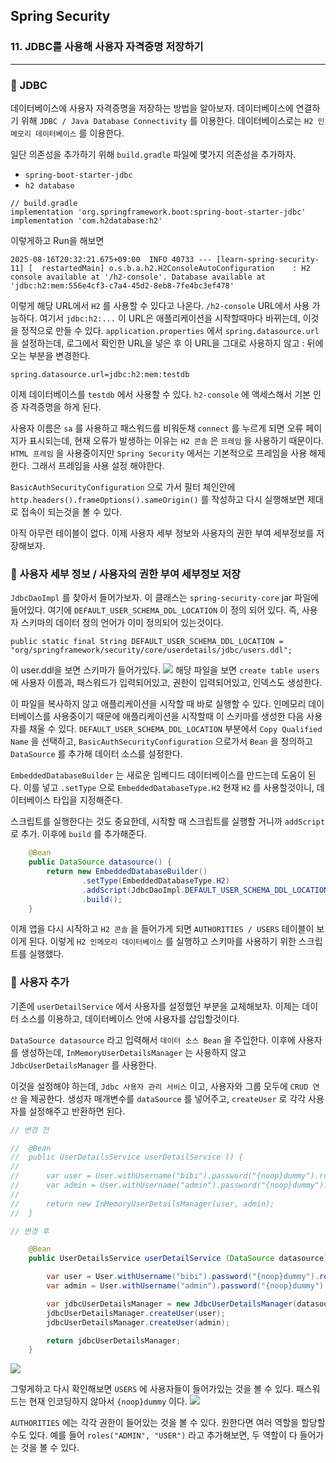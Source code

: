 ## Spring Security

### 11. JDBC를 사용해 사용자 자격증명 저장하기

---

### 📌 JDBC

데이터베이스에 사용자 자격증명을 저장하는 방법을 알아보자.
데이터베이스에 연결하기 위해 `JDBC / Java Database Connectivity` 를 이용한다.
데이터베이스로는 `H2 인메모리 데이터베이스` 를 이용한다.

일단 의존성을 추가하기 위해 `build.gradle` 파일에 몇가지 의존성을 추가하자.

- `spring-boot-starter-jdbc`
- `h2 database`

```
// build.gradle
implementation 'org.springframework.boot:spring-boot-starter-jdbc'
implementation 'com.h2database:h2'
```

이렇게하고 Run을 해보면

```
2025-08-16T20:32:21.675+09:00  INFO 40733 --- [learn-spring-security-11] [  restartedMain] o.s.b.a.h2.H2ConsoleAutoConfiguration    : H2 console available at '/h2-console'. Database available at 'jdbc:h2:mem:556e4cf3-c7a4-45d2-8eb8-7fe4bc3ef478'
```

이렇게 해당 URL에서 `H2` 를 사용할 수 있다고 나온다.
`/h2-console` URL에서 사용 가능하다.
여기서 `jdbc:h2:...` 이 URL은 애플리케이션을 시작할때마다 바뀌는데, 이것을 정적으로 만들 수 있다.
`application.properties` 에서 `spring.datasource.url` 을 설정하는데, 로그에서 확인한 URL을 넣은 후 이 URL을 그대로 사용하지 않고 : 뒤에 오는 부분을 변경한다.

`spring.datasource.url=jdbc:h2:mem:testdb`

이제 데이터베이스를 `testdb` 에서 사용할 수 있다. `h2-console` 에 액세스해서 기본 인증 자격증명을 하게 된다.

사용자 이름은 `sa` 를 사용하고 패스워드를 비워둔채 `connect` 를 누르게 되면 오류 페이지가 표시되는데, 현재 오류가 발생하는 이유는 `H2 콘솔` 은 `프레임` 을 사용하기 때문이다.
`HTML 프레임` 을 사용중이지만 `Spring Security` 에서는 기본적으로 프레임을 사용 해제한다. 그래서 프레임을 사용 설정 해야한다.

`BasicAuthSecurityConfiguration` 으로 가서 필터 체인안에
`http.headers().frameOptions().sameOrigin()` 를 작성하고 다시 실행해보면 제대로 접속이 되는것을 볼 수 있다.

아직 아무런 테이블이 없다.
이제 사용자 세부 정보와 사용자의 권한 부여 세부정보를 저장해보자.

### 📌 사용자 세부 정보 / 사용자의 권한 부여 세부정보 저장

`JdbcDaoImpl` 를 찾아서 들어가보자.
이 클래스는 `spring-security-core` jar 파일에 들어있다.
여기에 `DEFAULT_USER_SCHEMA_DDL_LOCATION` 이 정의 되어 있다.
즉, 사용자 스키마의 데이터 정의 언어가 이미 정의되어 있는것이다.

`public static final String DEFAULT_USER_SCHEMA_DDL_LOCATION = "org/springframework/security/core/userdetails/jdbc/users.ddl";
`

이 user.ddl을 보면 스키마가 들어가있다.
![](https://velog.velcdn.com/images/bibiboy/post/fe5e772f-6d5e-4588-be9c-a4401ee15aa9/image.png)
해당 파일을 보면 `create table users` 에 사용자 이름과, 패스워드가 입력되어있고, 권한이 입력되어있고, 인덱스도 생성한다.

이 파일을 복사하지 않고 애플리케이션을 시작할 때 바로 실행할 수 있다.
인메모리 데이터베이스를 사용중이기 때문에 애플리케이션을 시작할때 이 스키마를 생성한 다음 사용자를 채울 수 있다.
`DEFAULT_USER_SCHEMA_DDL_LOCATION` 부분에서 `Copy Qualified Name` 을 선택하고,
`BasicAuthSecurityConfiguration` 으로가서 `Bean` 을 정의하고 `DataSource` 를 추가해 데이터 소스를 설정한다.

`EmbeddedDatabaseBuilder` 는 새로운 임베디드 데이터베이스를 만드는데 도움이 된다.
이를 넣고 `.setType` 으로 `EmbeddedDatabaseType.H2` 현재 `H2` 를 사용할것이니, 데이터베이스 타입을 지정해준다.

스크립트를 실행한다는 것도 중요한데, 시작할 때 스크립트를 실행할 거니까 `addScript` 로 추가.
이후에 `build` 를 추가해준다.

```java
	@Bean
	public DataSource datasource() {
		return new EmbeddedDatabaseBuilder()
				.setType(EmbeddedDatabaseType.H2)
				.addScript(JdbcDaoImpl.DEFAULT_USER_SCHEMA_DDL_LOCATION)
				.build();
	}
```

이제 앱을 다시 시작하고 `H2 콘솔` 을 들어가게 되면 `AUTHORITIES / USERS` 테이블이 보이게 된다.
이렇게 `H2 인메모리 데이터베이스` 를 실행하고 스키마를 사용하기 위한 스크립트를 실행했다.

### 📌 사용자 추가

기존에 `userDetailService` 에서 사용자를 설정했던 부분을 교체해보자.
이제는 데이터 소스를 이용하고, 데이터베이스 안에 사용자를 삽입할것이다.

`DataSource datasource` 라고 입력해서 `데이터 소스 Bean` 을 주입한다.
이후에 사용자를 생성하는데, `InMemoryUserDetailsManager` 는 사용하지 않고 `JdbcUserDetailsManager` 를 사용한다.

이것을 설정해야 하는데, `Jdbc 사용자 관리 서비스` 이고, 사용자와 그룹 모두에 `CRUD 연산` 을 제공한다.
생성자 매개변수를 `dataSource` 를 넣어주고, `createUser` 로 각각 사용자를 설정해주고 반환하면 된다.

```java
// 변경 전

//	@Bean
//	public UserDetailsService userDetailService () {
//
//		var user = User.withUsername("bibi").password("{noop}dummy").roles("USER").build();
//		var admin = User.withUsername("admin").password("{noop}dummy").roles("ADMIN").build();
//
//		return new InMemoryUserDetailsManager(user, admin);
//	}

// 변경 후

	@Bean
	public UserDetailsService userDetailService (DataSource datasource) {

		var user = User.withUsername("bibi").password("{noop}dummy").roles("USER").build();
		var admin = User.withUsername("admin").password("{noop}dummy").roles("ADMIN").build();

		var jdbcUserDetailsManager = new JdbcUserDetailsManager(datasource);
		jdbcUserDetailsManager.createUser(user);
		jdbcUserDetailsManager.createUser(admin);

		return jdbcUserDetailsManager;
	}
```

![](https://velog.velcdn.com/images/bibiboy/post/011fd162-6d93-4bfc-9de2-7849479580cf/image.png)

그렇게하고 다시 확인해보면 `USERS` 에 사용자들이 들어가있는 것을 볼 수 있다.
패스워드는 현재 인코딩하지 않아서 `{noop}dummy` 이다.
![](https://velog.velcdn.com/images/bibiboy/post/1e92af55-4da7-4861-a454-e7763114b76c/image.png)

`AUTHORITIES` 에는 각각 권한이 들어있는 것을 볼 수 있다.
원한다면 여러 역할을 할당할 수도 있다.
예를 들어 `roles("ADMIN", "USER")` 라고 추가해보면, 두 역할이 다 들어가는 것을 볼 수 있다.
